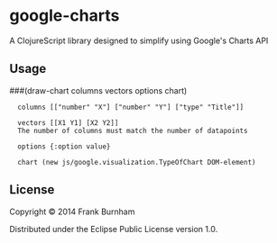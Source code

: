 # google-charts

A ClojureScript library designed to simplify using Google's Charts API

## Usage

###(draw-chart columns vectors options chart)

      columns [["number" "X"] ["number" "Y"] ["type" "Title"]]

      vectors [[X1 Y1] [X2 Y2]]
      The number of columns must match the number of datapoints

      options {:option value}

      chart (new js/google.visualization.TypeOfChart DOM-element)

## License

Copyright © 2014 Frank Burnham

Distributed under the Eclipse Public License version 1.0.